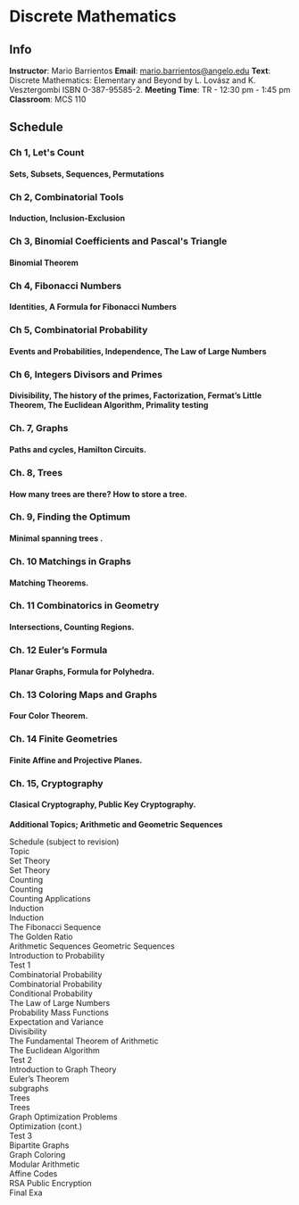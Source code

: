 # Discrete Mathematics

## Info
__Instructor__: Mario Barrientos
__Email__:  mario.barrientos@angelo.edu
__Text__: Discrete Mathematics: Elementary and Beyond by L. Lovász and K. Vesztergombi ISBN 0-387-95585-2.
__Meeting Time__: TR - 12:30 pm - 1:45 pm
__Classroom__: MCS 110



## Schedule
### Ch 1, Let's Count
#### Sets, Subsets, Sequences, Permutations

### Ch 2, Combinatorial Tools
#### Induction, Inclusion-Exclusion

### Ch 3, Binomial Coefficients and Pascal's Triangle
#### Binomial Theorem

### Ch 4, Fibonacci Numbers
#### Identities, A Formula for Fibonacci Numbers

### Ch 5, Combinatorial Probability
#### Events and Probabilities, Independence, The Law of   Large Numbers

### Ch 6, Integers Divisors and Primes
#### Divisibility, The history of the primes, Factorization, Fermat’s Little Theorem, The Euclidean Algorithm, Primality testing

### Ch. 7, Graphs
#### Paths and cycles, Hamilton Circuits.  

### Ch. 8, Trees 
#### How many trees are there? How to store a tree.  

### Ch. 9, Finding the Optimum
#### Minimal spanning trees .  

### Ch. 10 Matchings in Graphs
#### Matching Theorems.  

### Ch. 11 Combinatorics in Geometry
#### Intersections, Counting Regions.  

### Ch. 12 Euler’s Formula
#### Planar Graphs, Formula for Polyhedra.  

### Ch. 13 Coloring Maps and Graphs
#### Four Color Theorem.  

### Ch. 14 Finite Geometries
#### Finite Affine and Projective Planes.  

### Ch. 15, Cryptography
#### Clasical Cryptography, Public Key Cryptography. 

__Additional Topics; Arithmetic and Geometric Sequences__

Schedule (subject to revision)  
Topic  
Set Theory  
Set Theory  
Counting  
Counting  
Counting Applications  
Induction  
Induction  
The Fibonacci Sequence  
The Golden Ratio  
Arithmetic Sequences
Geometric Sequences  
Introduction to Probability  
Test 1  
Combinatorial Probability  
Combinatorial Probability  
Conditional Probability  
The Law of Large Numbers  
Probability Mass Functions  
Expectation and Variance  
Divisibility  
The Fundamental Theorem of Arithmetic  
The Euclidean Algorithm  
Test 2  
Introduction to Graph Theory  
Euler’s Theorem  
subgraphs  
Trees  
Trees  
Graph Optimization Problems  
Optimization (cont.)  
Test 3  
Bipartite Graphs  
Graph Coloring  
Modular Arithmetic  
Affine Codes  
RSA Public Encryption  
Final Exa
